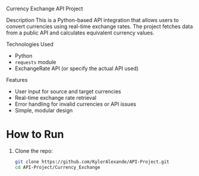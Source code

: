 Currency Exchange API Project

Description
This is a Python-based API integration that allows users to convert currencies using real-time exchange rates. The project fetches data from a public API and calculates equivalent currency values.

Technologies Used
- Python
- `requests` module
- ExchangeRate API (or specify the actual API used)

Features
- User input for source and target currencies
- Real-time exchange rate retrieval
- Error handling for invalid currencies or API issues
- Simple, modular design

# How to Run
1. Clone the repo:
   ```bash
   git clone https://github.com/KylerAlexande/API-Project.git
   cd API-Project/Currency_Exchange
